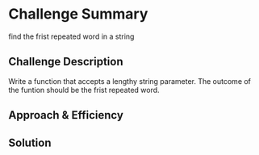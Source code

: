 # Challenge Summary
find the frist repeated word in a string

## Challenge Description
Write a function that accepts a lengthy string parameter. The outcome of the funtion should be the frist repeated word.

## Approach & Efficiency
<!-- What approach did you take? Why? What is the Big O space/time for this approach? -->

## Solution
<!-- Embedded whiteboard image -->